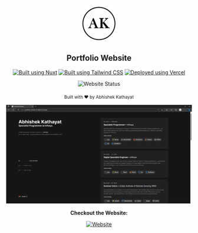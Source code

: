 <div align="center">
  <img src="https://github.com/Abhishek-Kathayat/Portfolio-Website-V2/blob/master/public/Logo.png" height="100"/>
  <h2> Portfolio Website </h2>
  
  [![Built using Nuxt](https://img.shields.io/badge/Built_using-Nuxt-01DC83?logo=nuxt.js&logoColor=01DC83&style=for-the-badge)](https://nuxtjs.org/)
  [![Built using Tailwind CSS](https://img.shields.io/badge/Built_using-Tailwind_CSS-38BDF8?logo=tailwind-css&logoColor=38BDF8&style=for-the-badge)](https://tailwindcss.com/)
  [![Deployed using Vercel](https://img.shields.io/badge/Deployed_using-Vercel-000000?logo=vercel&logoColor=white&style=for-the-badge)](https://vercel.com/)

  ![Website Status](https://img.shields.io/website?down_color=red&down_message=down&up_color=brightgreen&up_message=up&url=https%3A%2F%2Fportfolio-website-v2-alpha.vercel.app%2F&style=for-the-badge)
  
  <sub> Built with ❤️ by Abhishek Kathayat </sub>
  
  <img src="https://github.com/Abhishek-Kathayat/Portfolio-Website-V2/blob/master/public/Portfolio-Website-Webpage.PNG"/> <br/>
   
  <b> Checkout the Website: </b>
  
  [![Website](https://img.shields.io/badge/Website-151515?style=for-the-badge)](https://abhishek-kathayat.vercel.app/)
  
</div>
